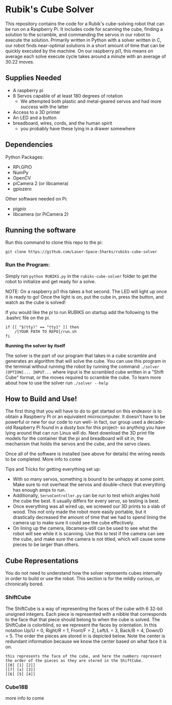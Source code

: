 # Rubik's Cube Solver

This repository contains the code for a Rubik's cube-solving robot that can be run on a Raspberry Pi. It includes code for scanning the cube, finding a solution to the scramble, and commanding the servos in our robot to execute the solution. Primarily written in Python with a solver written in C, our robot finds near-optimal solutions in a short amount of time that can be quickly executed by the machine. On our raspberry pi1, this means on average each solve execute cycle takes around a minute with an average of 30.22 moves. 

## Supplies Needed
- A raspberry pi
- 8 Servos capable of at least 180 degrees of rotation
  - We attempted both plastic and metal-geared servos and had more success with the latter
- Access to a 3D printer
- An LED and a button 
- breadboard, wires, cords, and the human spirit
  - you probably have these lying in a drawer somewhere
 
## Dependencies
Python Packages:
  - RPi.GPIO
  - NumPy
  - OpenCV
  - piCamera 2 (or libcamera)
  - gpiozero

Other software needed on Pi:
  - pigpio
  - libcamera (or PiCamera 2)

## Running the software
Run this command to clone this repo to the pi:

```git clone https://github.com/Laser-Space-Sharks/rubiks-cube-solver```

### Run the Program:
Simply run ``python RUBIKS.py`` in the ``rubiks-cube-solver`` folder to get the robot to initialize and get ready for a solve. 

NOTE: On a raspberry pi1 this takes a hot second. The LED will light up once it is ready to go! Once the light is on, put the cube in, press the button, and watch as the cube is solved!

If you would like the pi to run RUBIKS on startup add the following to the .bashrc file on the pi. 

```
if [[ "$(tty)" == "tty1" ]] then
    /[YOUR PATH TO REPO]/run.sh
fi
```

**Running the solver by itself**

The solver is the part of our program that takes in a cube scramble and generates an algorithm that will solve the cube. You can use this program in the terminal without running the robot by running the command ``./solver [OPTION]... INPUT...`` where input is the scrambled cube written in a "Shift Cube" format, or the moves required to scramble the cube. To learn more about how to use the solver run ``./solver --help``

## How to Build and Use!
The first thing that you will have to do to get started on this endeavor is to obtain a Raspberry Pi or an equivalent microcomputer. It doesn't have to be powerful or new for our code to run well- in fact, our group used a decade-old Raspberry Pi found in a dusty box for this project- so anything you have lying around that can run Linux will do. Next download the 3D print file models for the container that the pi and breadboard will sit in, the mechanism that holds the servos and the cube, and the servo claws.

Once all of the software is installed (see above for details) the wiring needs to be completed. More info to come

Tips and Tricks for getting everything set up:
  - With so many servos, something is bound to be unhappy at some point. Make sure to not overheat the servos and double-check that everything has enough amps to run. 
  - Additionally, ``ServoController.py`` can be run to test which angles hold the cube the best. It usually differs for every servo, so testing is best. 
  - Once everything was all wired up, we screwed our 3D prints to a slab of wood. This not only made the robot more easily portable, but it drastically decreased the amount of time that we had to spend lining the camera up to make sure it could see the cube effectively.
  - On lining up the camera, libcamera-still can be used to see what the robot will see while it is scanning. Use this to test if the camera can see the cube, and make sure the camera is not titled, which will cause some pieces to be larger than others. 

## Cube Representations
You do not need to understand how the solver represents cubes internally in order to build or use the robot. This section is for the mildly curious, or chronically bored.

### ShiftCube
The ShiftCube is a way of representing the faces of the cube with 6 32-bit unsigned integers. Each piece is represented with a nibble that corresponds to the face that that piece should belong to when the cube is solved. The ShiftCube is colorblind, so we represent the faces by orientation. In this notation Up/U = 0, Right/R = 1, Front/F = 2, Left/L = 3, Back/B = 4, Down/D = 5. The order the pieces are stored in is depicted below. Note the center is redundant information because we know the center based on what face it is on. 

```
this represents the face of the cube, and here the numbers represent the order of the pieces as they are stored in the ShiftCube.
[[0] [1] [2]]
[[7] [x] [3]]
[[6] [5] [4]]
```

### Cube18B
more info to come

